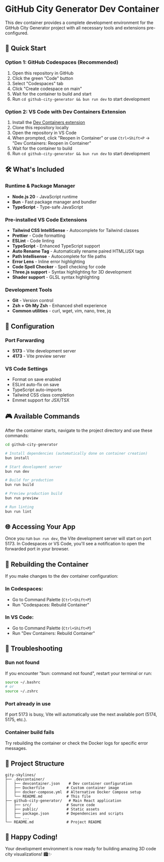 # GitHub City Generator Dev Container

This dev container provides a complete development environment for the GitHub City Generator project with all necessary tools and extensions pre-configured.

## 🚀 Quick Start

### Option 1: GitHub Codespaces (Recommended)
1. Open this repository in GitHub
2. Click the green "Code" button
3. Select "Codespaces" tab
4. Click "Create codespace on main"
5. Wait for the container to build and start
6. Run `cd github-city-generator && bun run dev` to start development

### Option 2: VS Code with Dev Containers Extension
1. Install the [Dev Containers extension](https://marketplace.visualstudio.com/items?itemName=ms-vscode-remote.remote-containers)
2. Clone this repository locally
3. Open the repository in VS Code
4. When prompted, click "Reopen in Container" or use `Ctrl+Shift+P` → "Dev Containers: Reopen in Container"
5. Wait for the container to build
6. Run `cd github-city-generator && bun run dev` to start development

## 🛠️ What's Included

### Runtime & Package Manager
- **Node.js 20** - JavaScript runtime
- **Bun** - Fast package manager and bundler
- **TypeScript** - Type-safe JavaScript

### Pre-installed VS Code Extensions
- **Tailwind CSS IntelliSense** - Autocomplete for Tailwind classes
- **Prettier** - Code formatting
- **ESLint** - Code linting
- **TypeScript** - Enhanced TypeScript support
- **Auto Rename Tag** - Automatically rename paired HTML/JSX tags
- **Path Intellisense** - Autocomplete for file paths
- **Error Lens** - Inline error highlighting
- **Code Spell Checker** - Spell checking for code
- **Three.js support** - Syntax highlighting for 3D development
- **Shader support** - GLSL syntax highlighting

### Development Tools
- **Git** - Version control
- **Zsh + Oh My Zsh** - Enhanced shell experience
- **Common utilities** - curl, wget, vim, nano, tree, jq

## 🔧 Configuration

### Port Forwarding
- **5173** - Vite development server
- **4173** - Vite preview server

### VS Code Settings
- Format on save enabled
- ESLint auto-fix on save
- TypeScript auto-imports
- Tailwind CSS class completion
- Emmet support for JSX/TSX

## 🎮 Available Commands

After the container starts, navigate to the project directory and use these commands:

```bash
cd github-city-generator

# Install dependencies (automatically done on container creation)
bun install

# Start development server
bun run dev

# Build for production
bun run build

# Preview production build
bun run preview

# Run linting
bun run lint
```

## 🌐 Accessing Your App

Once you run `bun run dev`, the Vite development server will start on port 5173. In Codespaces or VS Code, you'll see a notification to open the forwarded port in your browser.

## 🔄 Rebuilding the Container

If you make changes to the dev container configuration:

### In Codespaces:
- Go to Command Palette (`Ctrl+Shift+P`)
- Run "Codespaces: Rebuild Container"

### In VS Code:
- Go to Command Palette (`Ctrl+Shift+P`)
- Run "Dev Containers: Rebuild Container"

## 🐛 Troubleshooting

### Bun not found
If you encounter "bun: command not found", restart your terminal or run:
```bash
source ~/.bashrc
# or
source ~/.zshrc
```

### Port already in use
If port 5173 is busy, Vite will automatically use the next available port (5174, 5175, etc.).

### Container build fails
Try rebuilding the container or check the Docker logs for specific error messages.

## 📁 Project Structure

```
gity-skylines/
├── .devcontainer/
│   ├── devcontainer.json    # Dev container configuration
│   ├── Dockerfile          # Custom container image
│   ├── docker-compose.yml  # Alternative Docker Compose setup
│   └── README.md           # This file
├── github-city-generator/   # Main React application
│   ├── src/                # Source code
│   ├── public/             # Static assets
│   ├── package.json        # Dependencies and scripts
│   └── ...
└── README.md               # Project README
```

## 🎯 Happy Coding!

Your development environment is now ready for building amazing 3D code city visualizations! 🏙️✨
